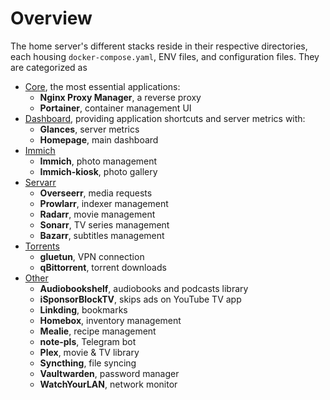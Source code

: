 # Overview
The home server's different stacks reside in their respective directories, each housing `docker-compose.yaml`, ENV files, and configuration files. They are categorized as

- [Core](/stacks/core), the most essential applications:
    - **Nginx Proxy Manager**, a reverse proxy
    - **Portainer**, container management UI
- [Dashboard](/stacks/dashboard), providing application shortcuts and server metrics with:
    - **Glances**, server metrics
    - **Homepage**, main dashboard
- [Immich](/stacks/immich)
    - **Immich**, photo management
    - **Immich-kiosk**, photo gallery
- [Servarr](/stacks/servarr)
    - **Overseerr**, media requests
    - **Prowlarr**, indexer management
    - **Radarr**, movie management
    - **Sonarr**, TV series management
    - **Bazarr**, subtitles management
- [Torrents](/stacks/torrents)
    - **gluetun**, VPN connection
    - **qBittorrent**, torrent downloads
- [Other](/stacks/other)
    - **Audiobookshelf**, audiobooks and podcasts library
    - **iSponsorBlockTV**, skips ads on YouTube TV app
    - **Linkding**, bookmarks
    - **Homebox**, inventory management
    - **Mealie**, recipe management
    - **note-pls**, Telegram bot
    - **Plex**, movie & TV library
    - **Syncthing**, file syncing
    - **Vaultwarden**, password manager
    - **WatchYourLAN**, network monitor
